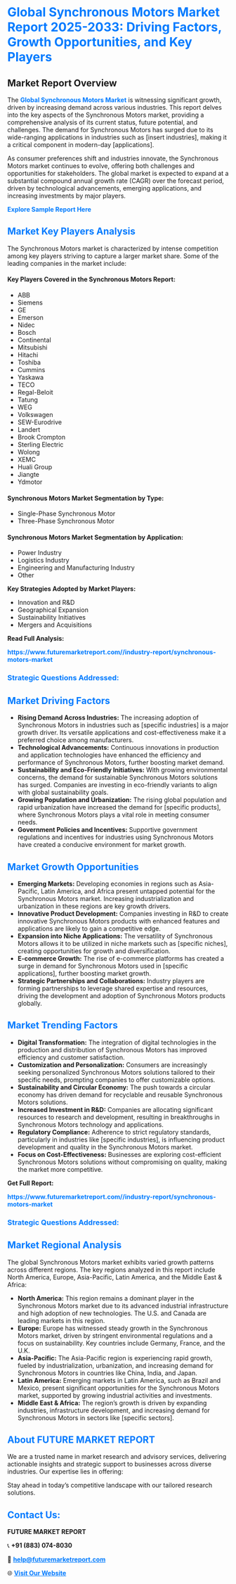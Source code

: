 <h1 style="color: #007BFF;">Global Synchronous Motors Market Report 2025-2033: Driving Factors, Growth Opportunities, and Key Players</h1>

<section id="overview">
<h2>Market Report Overview</h2>
<p>The <a href="https://www.futuremarketreport.com//industry-report/synchronous-motors-market" style="color: #007BFF; text-decoration: none;"><strong>Global Synchronous Motors Market</strong></a> is witnessing significant growth, driven by increasing demand across various industries. This report delves into the key aspects of the Synchronous Motors market, providing a comprehensive analysis of its current status, future potential, and challenges. The demand for Synchronous Motors has surged due to its wide-ranging applications in industries such as [insert industries], making it a critical component in modern-day [applications].</p>
<p>As consumer preferences shift and industries innovate, the Synchronous Motors market continues to evolve, offering both challenges and opportunities for stakeholders. The global market is expected to expand at a substantial compound annual growth rate (CAGR) over the forecast period, driven by technological advancements, emerging applications, and increasing investments by major players.</p>
</section>

<section id="overview">
<p><a href="https://www.futuremarketreport.com//request-sample/reportId=90016" style="color: #007BFF; text-decoration: none;"><strong>Explore Sample Report Here</strong></a></p>
</section>

<section id="key-players">
<h2 style="color: #007BFF;">Market Key Players Analysis</h2>
<p>The Synchronous Motors market is characterized by intense competition among key players striving to capture a larger market share. Some of the leading companies in the market include:</p>
<h4>Key Players Covered in the Synchronous Motors Report:</h4>
<ul><li>ABB</li><li>Siemens</li><li>GE</li><li>Emerson</li><li>Nidec</li><li>Bosch</li><li>Continental</li><li>Mitsubishi</li><li>Hitachi</li><li>Toshiba</li><li>Cummins</li><li>Yaskawa</li><li>TECO</li><li>Regal-Beloit</li><li>Tatung</li><li>WEG</li><li>Volkswagen</li><li>SEW-Eurodrive</li><li>Landert</li><li>Brook Crompton</li><li>Sterling Electric</li><li>Wolong</li><li>XEMC</li><li>Huali Group</li><li>Jiangte</li><li>Ydmotor</li></ul>
<h4>Synchronous Motors Market Segmentation by Type:</h4>
<ul><li>Single-Phase Synchronous Motor</li><li>Three-Phase Synchronous Motor</li></ul>

<h4>Synchronous Motors Market Segmentation by Application:</h4>
<ul><li>Power Industry</li><li>Logistics Industry</li><li>Engineering and Manufacturing Industry</li><li>Other</li></ul>
<p><strong>Key Strategies Adopted by Market Players:</strong></p>
<ul>
<li>Innovation and R&D</li>
<li>Geographical Expansion</li>
<li>Sustainability Initiatives</li>
<li>Mergers and Acquisitions</li>
</ul>
</section>

<section>
<p><strong>Read Full Analysis: </strong></p><a href="https://www.futuremarketreport.com//industry-report/synchronous-motors-market" style="color: #007BFF; text-decoration: none;"><strong>https://www.futuremarketreport.com//industry-report/synchronous-motors-market</strong></a>
<h3 style="color: #007BFF;">Strategic Questions Addressed:</h3>
</section>

<section id="driving-factors">
<h2 style="color: #007BFF;">Market Driving Factors</h2>
<ul>
<li><strong>Rising Demand Across Industries:</strong> The increasing adoption of Synchronous Motors in industries such as [specific industries] is a major growth driver. Its versatile applications and cost-effectiveness make it a preferred choice among manufacturers.</li>
<li><strong>Technological Advancements:</strong> Continuous innovations in production and application technologies have enhanced the efficiency and performance of Synchronous Motors, further boosting market demand.</li>
<li><strong>Sustainability and Eco-Friendly Initiatives:</strong> With growing environmental concerns, the demand for sustainable Synchronous Motors solutions has surged. Companies are investing in eco-friendly variants to align with global sustainability goals.</li>
<li><strong>Growing Population and Urbanization:</strong> The rising global population and rapid urbanization have increased the demand for [specific products], where Synchronous Motors plays a vital role in meeting consumer needs.</li>
<li><strong>Government Policies and Incentives:</strong> Supportive government regulations and incentives for industries using Synchronous Motors have created a conducive environment for market growth.</li>
</ul>
</section>

<section id="growth-opportunities">
<h2 style="color: #007BFF;">Market Growth Opportunities</h2>
<ul>
<li><strong>Emerging Markets:</strong> Developing economies in regions such as Asia-Pacific, Latin America, and Africa present untapped potential for the Synchronous Motors market. Increasing industrialization and urbanization in these regions are key growth drivers.</li>
<li><strong>Innovative Product Development:</strong> Companies investing in R&D to create innovative Synchronous Motors products with enhanced features and applications are likely to gain a competitive edge.</li>
<li><strong>Expansion into Niche Applications:</strong> The versatility of Synchronous Motors allows it to be utilized in niche markets such as [specific niches], creating opportunities for growth and diversification.</li>
<li><strong>E-commerce Growth:</strong> The rise of e-commerce platforms has created a surge in demand for Synchronous Motors used in [specific applications], further boosting market growth.</li>
<li><strong>Strategic Partnerships and Collaborations:</strong> Industry players are forming partnerships to leverage shared expertise and resources, driving the development and adoption of Synchronous Motors products globally.</li>
</ul>
</section>

<section id="trending-factors">
<h2 style="color: #007BFF;">Market Trending Factors</h2>
<ul>
<li><strong>Digital Transformation:</strong> The integration of digital technologies in the production and distribution of Synchronous Motors has improved efficiency and customer satisfaction.</li>
<li><strong>Customization and Personalization:</strong> Consumers are increasingly seeking personalized Synchronous Motors solutions tailored to their specific needs, prompting companies to offer customizable options.</li>
<li><strong>Sustainability and Circular Economy:</strong> The push towards a circular economy has driven demand for recyclable and reusable Synchronous Motors solutions.</li>
<li><strong>Increased Investment in R&D:</strong> Companies are allocating significant resources to research and development, resulting in breakthroughs in Synchronous Motors technology and applications.</li>
<li><strong>Regulatory Compliance:</strong> Adherence to strict regulatory standards, particularly in industries like [specific industries], is influencing product development and quality in the Synchronous Motors market.</li>
<li><strong>Focus on Cost-Effectiveness:</strong> Businesses are exploring cost-efficient Synchronous Motors solutions without compromising on quality, making the market more competitive.</li>
</ul>
</section>

<section>
<p><strong>Get Full Report: </strong></p><a href="https://www.futuremarketreport.com//industry-report/synchronous-motors-market" style="color: #007BFF; text-decoration: none;"><strong>https://www.futuremarketreport.com//industry-report/synchronous-motors-market</strong></a>
<h3 style="color: #007BFF;">Strategic Questions Addressed:</h3>
</section>


<section id="regional-analysis">
<h2 style="color: #007BFF;">Market Regional Analysis</h2>
<p>The global Synchronous Motors market exhibits varied growth patterns across different regions. The key regions analyzed in this report include North America, Europe, Asia-Pacific, Latin America, and the Middle East & Africa:</p>
<ul>
<li><strong>North America:</strong> This region remains a dominant player in the Synchronous Motors market due to its advanced industrial infrastructure and high adoption of new technologies. The U.S. and Canada are leading markets in this region.</li>
<li><strong>Europe:</strong> Europe has witnessed steady growth in the Synchronous Motors market, driven by stringent environmental regulations and a focus on sustainability. Key countries include Germany, France, and the U.K.</li>
<li><strong>Asia-Pacific:</strong> The Asia-Pacific region is experiencing rapid growth, fueled by industrialization, urbanization, and increasing demand for Synchronous Motors in countries like China, India, and Japan.</li>
<li><strong>Latin America:</strong> Emerging markets in Latin America, such as Brazil and Mexico, present significant opportunities for the Synchronous Motors market, supported by growing industrial activities and investments.</li>
<li><strong>Middle East & Africa:</strong> The region’s growth is driven by expanding industries, infrastructure development, and increasing demand for Synchronous Motors in sectors like [specific sectors].</li>
</ul>
</section>

<footer>
<h2 style="color: #007BFF;">About FUTURE MARKET REPORT</h2>
<p>We are a trusted name in market research and advisory services, delivering actionable insights and strategic support to businesses across diverse industries. Our expertise lies in offering:</p>

<p>Stay ahead in today’s competitive landscape with our tailored research solutions.</p>

<h2 style="color: #007BFF;">Contact Us:</h2>
<p><strong>FUTURE MARKET REPORT</strong></p>
<p>📞 <strong>+91 (883) 074-8030</strong></p>
<p>📧 <strong><a href="mailto:help@futuremarketreport.com" style="color: #007BFF;">help@futuremarketreport.com</a></strong></p>
<p>🌐 <strong><a href="https://www.futuremarketreport.com/" style="color: #007BFF;">Visit Our Website</a></strong></p>
</footer>